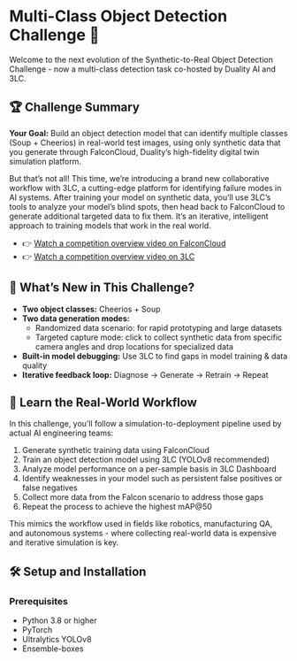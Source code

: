# Multi-Class Object Detection Challenge 🚀

Welcome to the next evolution of the Synthetic-to-Real Object Detection Challenge - now a multi-class detection task co-hosted by Duality AI and 3LC.

## 🏆 Challenge Summary

**Your Goal:**
Build an object detection model that can identify multiple classes (Soup + Cheerios) in real-world test images, using only synthetic data that you generate through FalconCloud, Duality’s high-fidelity digital twin simulation platform.

But that’s not all! This time, we’re introducing a brand new collaborative workflow with 3LC, a cutting-edge platform for identifying failure modes in AI systems. After training your model on synthetic data, you’ll use 3LC’s tools to analyze your model’s blind spots, then head back to FalconCloud to generate additional targeted data to fix them. It’s an iterative, intelligent approach to training models that work in the real world.

- 👉 [Watch a competition overview video on FalconCloud](#)
- 👉 [Watch a competition overview video on 3LC](#)

## 🌟 What’s New in This Challenge?

- **Two object classes:** Cheerios + Soup
- **Two data generation modes:**
  - Randomized data scenario: for rapid prototyping and large datasets
  - Targeted capture mode: click to collect synthetic data from specific camera angles and drop locations for specialized data
- **Built-in model debugging:** Use 3LC to find gaps in model training & data quality
- **Iterative feedback loop:** Diagnose → Generate → Retrain → Repeat

## 🧠 Learn the Real-World Workflow

In this challenge, you’ll follow a simulation-to-deployment pipeline used by actual AI engineering teams:

1. Generate synthetic training data using FalconCloud
2. Train an object detection model using 3LC (YOLOv8 recommended)
3. Analyze model performance on a per-sample basis in 3LC Dashboard
4. Identify weaknesses in your model such as persistent false positives or false negatives
5. Collect more data from the Falcon scenario to address those gaps
6. Repeat the process to achieve the highest mAP@50

This mimics the workflow used in fields like robotics, manufacturing QA, and autonomous systems - where collecting real-world data is expensive and iterative simulation is key.

## 🛠️ Setup and Installation

### Prerequisites

- Python 3.8 or higher
- PyTorch
- Ultralytics YOLOv8
- Ensemble-boxes

